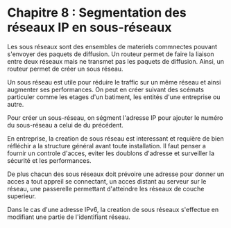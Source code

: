 # Chapitre 8 : Segmentation des réseaux IP en sous-réseaux

Les sous réseaux sont des ensembles de materiels commnectes pouvant s'envoyer des paquets de diffusion. Un routeur permet de faire la liaison entre deux réseaux mais ne transmet pas les paquets de diffusion. Ainsi, un routeur permet de créer un sous réseau.

Un sous réseau est utile pour réduire le traffic sur un même réseau et ainsi augmenter ses performances. On peut en créer suivant des scémats particuler comme les etages d'un batiment, les entités d'une entreprise ou autre.

Pour créer un sous-réseau, on ségment l'adresse IP pour ajouter le numéro du sous-réseau a celui de du précédent.

En entreprise, la creation de sous réseau est interessant et requière de bien réfléchir a la structure général avant toute installation. Il faut penser a fournir un controle d'acces, eviter les doublons d'adresse et surveiller la sécurité et les performances.

De plus chacun des sous réseaux doit prévoire une adresse pour donner un acces a tout appreil se connectant, un acces distant au serveur sur le réseau, une passerelle permettant d'atteindre les réseaux de couche superieur.

Dans le cas d'une adresse IPv6, la creation de sous réseaux s'effectue en modifiant une partie de l'identifiant réseau.